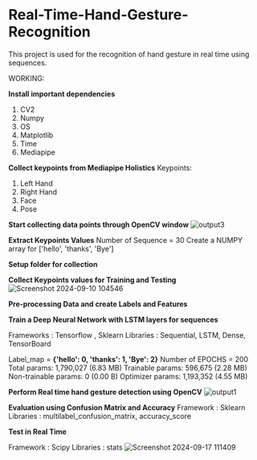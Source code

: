 # Real-Time-Hand-Gesture-Recognition
This project is used for the recognition of hand gesture in real time using sequences. 


WORKING:

**Install important dependencies**
1. CV2
2. Numpy
3. OS
4. Matplotlib
5. Time
6. Mediapipe

**Collect keypoints from Mediapipe Holistics**
Keypoints:  
1. Left Hand
2. Right Hand
3. Face
4. Pose 

**Start collecting data points through OpenCV window**
![output3](https://github.com/user-attachments/assets/d3911eab-278a-453e-bfc5-c71a252fc6d9)


**Extract Keypoints Values**
Number of Sequence = 30
Create a NUMPY array for ['hello', 'thanks', 'Bye']

**Setup folder for collection**

**Collect Keypoints values for Training and Testing**
![Screenshot 2024-09-10 104546](https://github.com/user-attachments/assets/683d5a01-b1b3-42e2-8b86-aa7bc79c2004)


**Pre-processing Data and create Labels and Features**


**Train a Deep Neural Network with LSTM layers for sequences**

Frameworks : Tensorflow , Sklearn
Libraries  : Sequential, LSTM, Dense, TensorBoard

Label_map = **{'hello': 0, 'thanks': 1, 'Bye': 2}**
Number of EPOCHS = 200
Total params: 1,790,027 (6.83 MB)
Trainable params: 596,675 (2.28 MB)
Non-trainable params: 0 (0.00 B)
Optimizer params: 1,193,352 (4.55 MB)


**Perform Real time hand gesture detection using OpenCV**
![output1](https://github.com/user-attachments/assets/cb74cd5c-5720-4ca8-9228-658149154783)

**Evaluation using Confusion Matrix and Accuracy**
Framework : Sklearn
Libraries : multilabel_confusion_matrix, accuracy_score

**Test in Real Time**

Framework : Scipy
Libraries : stats
![Screenshot 2024-09-17 111409](https://github.com/user-attachments/assets/b360ee57-8bf0-41e8-bf9f-e9cd5f996469)


